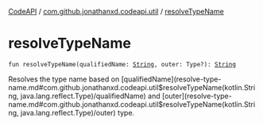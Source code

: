 [CodeAPI](../index.md) / [com.github.jonathanxd.codeapi.util](index.md) / [resolveTypeName](.)

# resolveTypeName

`fun resolveTypeName(qualifiedName: `[`String`](https://kotlinlang.org/api/latest/jvm/stdlib/kotlin/-string/index.html)`, outer: Type?): `[`String`](https://kotlinlang.org/api/latest/jvm/stdlib/kotlin/-string/index.html)

Resolves the type name based on [qualifiedName](resolve-type-name.md#com.github.jonathanxd.codeapi.util$resolveTypeName(kotlin.String, java.lang.reflect.Type)/qualifiedName) and [outer](resolve-type-name.md#com.github.jonathanxd.codeapi.util$resolveTypeName(kotlin.String, java.lang.reflect.Type)/outer) type.

